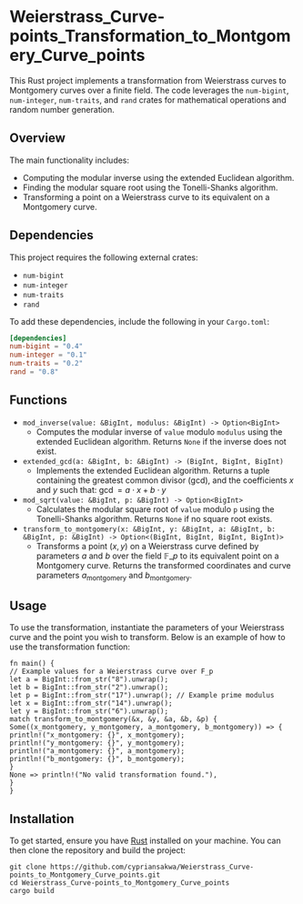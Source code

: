 # Weierstrass_Curve-points_Transformation_to_Montgomery_Curve_points

This Rust project implements a transformation from Weierstrass curves to Montgomery curves over a finite field. The code leverages the `num-bigint`, `num-integer`, `num-traits`, and `rand` crates for mathematical operations and random number generation.

## Overview

The main functionality includes:
- Computing the modular inverse using the extended Euclidean algorithm.
- Finding the modular square root using the Tonelli-Shanks algorithm.
- Transforming a point on a Weierstrass curve to its equivalent on a Montgomery curve.

## Dependencies

This project requires the following external crates:
- `num-bigint`
- `num-integer`
- `num-traits`
- `rand`

To add these dependencies, include the following in your `Cargo.toml`:

 ```toml
 [dependencies]
 num-bigint = "0.4"
 num-integer = "0.1"
 num-traits = "0.2"
 rand = "0.8"
```
## Functions
- `mod_inverse(value: &BigInt, modulus: &BigInt) -> Option<BigInt>`
  - Computes the modular inverse of `value` modulo `modulus` using the extended Euclidean algorithm. Returns `None` if the inverse does not exist.
- `extended_gcd(a: &BigInt, b: &BigInt) -> (BigInt, BigInt, BigInt)`
  - Implements the extended Euclidean algorithm. Returns a tuple containing the greatest common divisor (gcd), and the coefficients $x$ and $y$ such that:
    $\gcd=a\cdot x+b\cdot y$
- `mod_sqrt(value: &BigInt, p: &BigInt) -> Option<BigInt>`
  - Calculates the modular square root of `value` modulo `p` using the Tonelli-Shanks algorithm. Returns `None` if no square root exists.
- `transform_to_montgomery(x: &BigInt, y: &BigInt, a: &BigInt, b: &BigInt, p: &BigInt) -> Option<(BigInt, BigInt, BigInt, BigInt)>`
  - Transforms a point $(x,y)$ on a Weierstrass curve defined by parameters $a$ and $b$ over the field $\mathbb{F}\_p$ to its equivalent point on a Montgomery curve. Returns the transformed coordinates and curve parameters 
$a_{\text{montgomery}}$ and $b_{\text{montgomery}}$.
## Usage
To use the transformation, instantiate the parameters of your Weierstrass curve and the point you wish to transform. Below is an example of how to use the transformation function:
```
fn main() {
// Example values for a Weierstrass curve over F_p
let a = BigInt::from_str("8").unwrap();
let b = BigInt::from_str("2").unwrap();
let p = BigInt::from_str("17").unwrap(); // Example prime modulus
let x = BigInt::from_str("14").unwrap();
let y = BigInt::from_str("6").unwrap();
match transform_to_montgomery(&x, &y, &a, &b, &p) {
Some((x_montgomery, y_montgomery, a_montgomery, b_montgomery)) => {
println!("x_montgomery: {}", x_montgomery);
println!("y_montgomery: {}", y_montgomery);
println!("a_montgomery: {}", a_montgomery);
println!("b_montgomery: {}", b_montgomery);
}
None => println!("No valid transformation found."),
}
}
```
## Installation

To get started, ensure you have [Rust](https://www.rust-lang.org/tools/install) installed on your machine. You can then clone the repository and build the project:

  ```
 git clone https://github.com/cypriansakwa/Weierstrass_Curve-points_to_Montgomery_Curve_points.git
 cd Weierstrass_Curve-points_to_Montgomery_Curve_points
 cargo build
